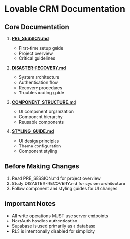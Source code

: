 # Lovable CRM Documentation

## Core Documentation
1. **[PRE_SESSION.md](./PRE_SESSION.md)**
   - First-time setup guide
   - Project overview
   - Critical guidelines

2. **[DISASTER-RECOVERY.md](./DISASTER-RECOVERY.md)**
   - System architecture
   - Authentication flow
   - Recovery procedures
   - Troubleshooting guide

3. **[COMPONENT_STRUCTURE.md](./1-system-architecture/COMPONENT_STRUCTURE.md)**
   - UI component organization
   - Component hierarchy
   - Reusable components

4. **[STYLING_GUIDE.md](./1-system-architecture/STYLING_GUIDE.md)**
   - UI design principles
   - Theme configuration
   - Component styling

## Before Making Changes
1. Read PRE_SESSION.md for project overview
2. Study DISASTER-RECOVERY.md for system architecture
3. Follow component and styling guides for UI changes

## Important Notes
- All write operations MUST use server endpoints
- NextAuth handles authentication
- Supabase is used primarily as a database
- RLS is intentionally disabled for simplicity
